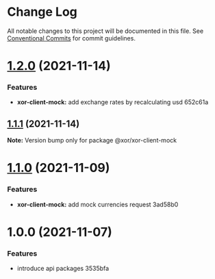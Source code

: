 # Change Log

All notable changes to this project will be documented in this file.
See [Conventional Commits](https://conventionalcommits.org) for commit guidelines.

# [1.2.0](/compare/@xor/xor-client-mock@1.1.1...@xor/xor-client-mock@1.2.0) (2021-11-14)


### Features

* **xor-client-mock:** add exchange rates by recalculating usd 652c61a





## [1.1.1](/compare/@xor/xor-client-mock@1.1.0...@xor/xor-client-mock@1.1.1) (2021-11-14)

**Note:** Version bump only for package @xor/xor-client-mock





# [1.1.0](/compare/@xor/xor-client-mock@1.0.0...@xor/xor-client-mock@1.1.0) (2021-11-09)


### Features

* **xor-client-mock:** add mock currencies request 3ad58b0





# 1.0.0 (2021-11-07)


### Features

* introduce api packages 3535bfa
